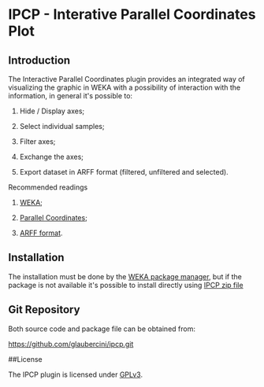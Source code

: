 # IPCP - Interative Parallel Coordinates Plot

## Introduction

The Interactive Parallel Coordinates plugin provides an integrated way of visualizing the graphic in WEKA with a possibility of interaction with the information, in general it's possible to:

1. Hide / Display axes;

2. Select individual samples;

3. Filter axes;

4. Exchange the axes;

5. Export dataset in ARFF format (filtered, unfiltered and selected).

Recommended readings

1. [WEKA](http://www.cs.waikato.ac.nz/ml/weka/);

2. [Parallel Coordinates](https://en.wikipedia.org/wiki/Parallel_coordinates);

3. [ARFF format](http://www.cs.waikato.ac.nz/ml/weka/arff.html).

## Installation

The installation must be done by the [WEKA package manager](https://weka.wikispaces.com/How+do+I+use+the+package+manager%3F), but if the package is not available it's possible to install directly using [IPCP zip file](https://github.com/glaubercini/ipcp/raw/master/packages/IPCP_1_0_0.zip)

## Git Repository
Both source code and package file can be obtained from:

https://github.com/glaubercini/ipcp.git


##License

The IPCP plugin is licensed under [GPLv3](https://github.com/glaubercini/ipcp/raw/master/LICENSE).
